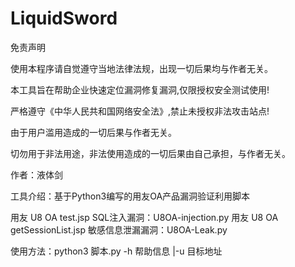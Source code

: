 # LiquidSword
免责声明

使用本程序请自觉遵守当地法律法规，出现一切后果均与作者无关。

本工具旨在帮助企业快速定位漏洞修复漏洞,仅限授权安全测试使用!

严格遵守《中华人民共和国网络安全法》,禁止未授权非法攻击站点!

由于用户滥用造成的一切后果与作者无关。

切勿用于非法用途，非法使用造成的一切后果由自己承担，与作者无关。

作者：液体剑

工具介绍：基于Python3编写的用友OA产品漏洞验证利用脚本

用友 U8 OA test.jsp SQL注入漏洞：U8OA-injection.py
用友 U8 OA getSessionList.jsp 敏感信息泄漏漏洞：U8OA-Leak.py

使用方法：python3 脚本.py -h 帮助信息 |-u 目标地址

